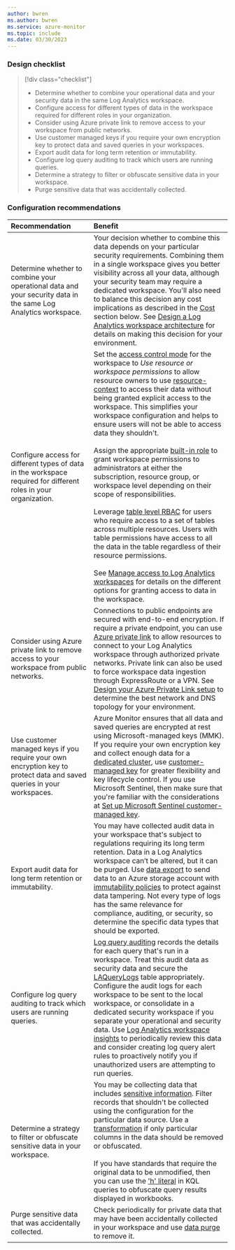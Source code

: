 ```yaml
---
author: bwren
ms.author: bwren
ms.service: azure-monitor
ms.topic: include
ms.date: 03/30/2023
---
```


### Design checklist

> [!div class="checklist"]
> - Determine whether to combine your operational data and your security data in the same Log Analytics workspace.
> - Configure access for different types of data in the workspace required for different roles in your organization.
> - Consider using Azure private link to remove access to your workspace from public networks.
> - Use customer managed keys if you require your own encryption key to protect data and saved queries in your workspaces.
> - Export audit data for long term retention or immutability.
> - Configure log query auditing to track which users are running queries.
> - Determine a strategy to filter or obfuscate sensitive data in your workspace.
> - Purge sensitive data that was accidentally collected.


### Configuration recommendations

| Recommendation | Benefit |
|:---|:---|
| Determine whether to combine your operational data and your security data in the same Log Analytics workspace. | Your decision whether to combine this data depends on your particular security requirements. Combining them in a single workspace gives you better visibility across all your data, although your security team may require a dedicated workspace. You'll also need to balance this decision any cost implications as described in the [Cost](#cost) section below. See [Design a Log Analytics workspace architecture](../logs/workspace-design.md) for details on making this decision for your environment. |
| Configure access for different types of data in the workspace required for different roles in your organization. | Set the [access control mode](../logs/manage-access.md#access-control-mode) for the workspace to *Use resource or workspace permissions* to allow resource owners to use [resource-context](../logs/manage-access.md#access-mode) to access their data without being granted explicit access to the workspace. This simplifies your workspace configuration and helps to ensure users will not be able to access data they shouldn't.<br><br>Assign the appropriate [built-in role](../logs/manage-access.md#azure-rbac) to grant workspace permissions to administrators at either the subscription, resource group, or workspace level depending on their scope of responsibilities.<br><br>Leverage [table level RBAC](../logs/manage-access.md#set-table-level-read-access) for users who require access to a set of tables across multiple resources. Users with table permissions have access to all the data in the table regardless of their resource permissions.<br><br>See [Manage access to Log Analytics workspaces](../logs/manage-access.md) for details on the different options for granting access to data in the workspace. |
| Consider using Azure private link to remove access to your workspace from public networks. | Connections to public endpoints are secured with end-to-end encryption. If require a private endpoint, you can use [Azure private link](../logs/private-link-security.md) to allow resources to connect to your Log Analytics workspace through authorized private networks. Private link can also be used to force workspace data ingestion through ExpressRoute or a VPN. See [Design your Azure Private Link setup](../logs/private-link-design.md) to determine the best network and DNS topology for your environment. |
| Use customer managed keys if you require your own encryption key to protect data and saved queries in your workspaces. | Azure Monitor ensures that all data and saved queries are encrypted at rest using Microsoft-managed keys (MMK). If you require your own encryption key and collect enough data for a [dedicated cluster](../logs/logs-dedicated-clusters.md), use [customer-managed key](../logs/customer-managed-keys.md) for greater flexibility and key lifecycle control. If you use Microsoft Sentinel, then make sure that you're familiar with the considerations at [Set up Microsoft Sentinel customer-managed key](../../sentinel/customer-managed-keys.md#considerations).  |
| Export audit data for long term retention or immutability. | You may have collected audit data in your workspace that's subject to regulations requiring its long term retention. Data in a Log Analytics workspace can’t be altered, but it can be purged. Use [data export](../logs/logs-data-export.md) to send data to an Azure storage account with [immutability policies](../../storage/blobs/immutable-policy-configure-version-scope.md) to protect against data tampering. Not every type of logs has the same relevance for compliance, auditing, or security, so determine the specific data types that should be exported. |
| Configure log query auditing to track which users are running queries. | [Log query auditing](../logs/query-audit.md) records the details for each query that's run in a workspace. Treat this audit data as security data and secure the [LAQueryLogs](/azure/azure-monitor/reference/tables/laquerylogs) table appropriately. Configure the audit logs for each workspace to be sent to the local workspace, or consolidate in a dedicated security workspace if you separate your operational and security data. Use [Log Analytics workspace insights](../logs/log-analytics-workspace-insights-overview.md) to periodically review this data and consider creating log query alert rules to proactively notify you if unauthorized users are attempting to run queries. |
| Determine a strategy to filter or obfuscate sensitive data in your workspace. | You may be collecting data that includes [sensitive information](../logs/personal-data-mgmt.md). Filter records that shouldn't be collected using the configuration for the particular data source. Use a [transformation](../essentials/data-collection-transformations.md) if only particular columns in the data should be removed or obfuscated.<br><br>If you have standards that require the original data to be unmodified, then you can use the ['h' literal](/azure/data-explorer/kusto/query/scalar-data-types/string#obfuscated-string-literals) in KQL queries to obfuscate query results displayed in workbooks. |
| Purge sensitive data that was accidentally collected. | Check periodically for private data that may have been accidentally collected in your workspace and use [data purge](../logs/personal-data-mgmt.md#exporting-and-deleting-personal-data) to remove it. |

